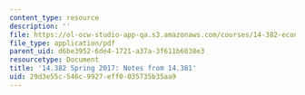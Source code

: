 ```yaml
---
content_type: resource
description: ''
file: https://ol-ocw-studio-app-qa.s3.amazonaws.com/courses/14-382-econometrics-spring-2017/29d3e55c546c9927eff0035735b35aa9_MIT14_382S17_14381notes.pdf
file_type: application/pdf
parent_uid: d6be3952-6de4-1721-a37a-3f611b6038e3
resourcetype: Document
title: '14.382 Spring 2017: Notes from 14.381'
uid: 29d3e55c-546c-9927-eff0-035735b35aa9
---
```

